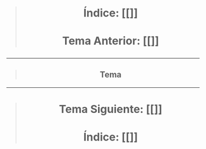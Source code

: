 > # <p align = "center">Índice: [[]]</p>
> # <p align = "center"> Tema Anterior: [[]]</p>
---
> ## <p align = "center">Tema</p>
---

> # <p align = "center"> Tema Siguiente: [[]]</p>
> # <p align = "center">Índice: [[]]</p>